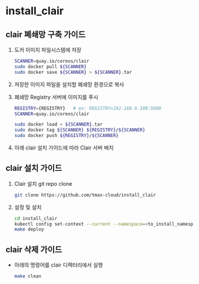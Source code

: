 # install_clair

## clair 폐쇄망 구축 가이드

1. 도커 이미지 파일시스템에 저장

    ```bash
    SCANNER=quay.io/coreos/clair
    sudo docker pull ${SCANNER}
    sudo docker save ${SCANNER} > ${SCANNER}.tar
    ```

2. 저장한 이미지 파일을 설치할 폐쇄망 환경으로 복사

3. 폐쇄망 Registry 서버에 이미지를 푸시

    ```bash
    REGISTRY={REGISTRY}   # ex: REGISTRY=192.168.6.100:5000
    SCANNER=quay.io/coreos/clair
    
    sudo docker load < ${SCANNER}.tar
    sudo docker tag ${SCANNER} ${REGISTRY}/${SCANNER}
    sudo docker push ${REGISTRY}/${SCANNER}
    ```

4. 아래 clair 설치 가이드에 따라 Clair 서버 배치

## clair 설치 가이드
   
1. Clair 설치 git repo clone

    ```bash
    git clone https://github.com/tmax-cloud/install_clair
    ```

2. 설정 및 설치

    ```bash
    cd install_clair
    kubectl config set-context --current --namespace=<to_install_namespace>
    make deploy
    ```

## clair 삭제 가이드

* 아래의 명령어를 clair 디렉터리에서 실행

    ```bash
    make clean
    ```
